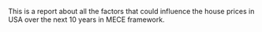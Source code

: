 This is a report about  all the factors that could influence the house prices in USA over the next 10 years in MECE framework.
